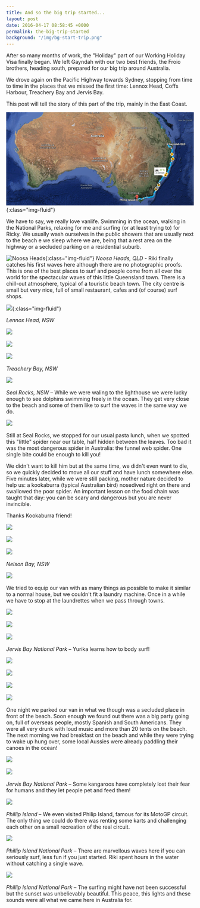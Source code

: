 ```yaml
---
title: And so the big trip started...
layout: post
date: 2016-04-17 08:58:45 +0000
permalink: the-big-trip-started
background: "/img/bg-start-trip.png"
---
```

After so many months of work, the "Holiday" part of our Working Holiday Visa finally began. We left Gayndah with our two best friends, the Froio brothers, heading south, prepared for our big trip around Australia.

We drove again on the Pacific Highway towards Sydney, stopping from time to time in the places that we missed the first time: Lennox Head, Coffs Harbour, Treachery Bay and Jervis Bay.

This post will tell the story of this part of the trip, mainly in the East Coast.

![](img/map-gayndah-melbourne.png){:class="img-fluid"}

We have to say, we really love vanlife. Swimming in the ocean, walking in the National Parks, relaxing for me and surfing (or at least trying to) for Ricky. We usually wash ourselves in the public showers that are usually next to the beach e we sleep where we are, being that a rest area on the highway or a secluded parking on a residential suburb.  
  
![Noosa Heads](https://farm2.staticflickr.com/1490/25851035963_2272c09a9a_c.jpg "Noosa Heads, QLD"){:class="img-fluid"} _Noosa Heads, QLD_ - Riki finally catches his first waves here although there are no photographic proofs. This is one of the best places to surf and people come from all over the world for the spectacular waves of this little Queensland town. There is a chill-out atmosphere, typical of a touristic beach town. The city centre is small but very nice, full of small restaurant, cafes and (of course) surf shops.

![](https://farm2.staticflickr.com/1460/25843896516_5e51d145e4_c.jpg){:class="img-fluid"}

_Lennox Head, NSW_

![](https://farm2.staticflickr.com/1697/25750629452_9b9b01b7b5_c.jpg)

![](https://farm2.staticflickr.com/1661/25774979561_141b5d53bd_c.jpg)

![](https://farm2.staticflickr.com/1628/25870091405_419a4e2dd9_c.jpg)

_Treachery Bay, NSW_

![](https://farm2.staticflickr.com/1720/25844127406_d7dd10501f_c.jpg)

_Seal Rocks, NSW_ – While we were waling to the lighthouse we were lucky enough to see dolphins swimming freely in the ocean. They get very close to the beach and some of them like to surf the waves in the same way we do.

![](https://farm2.staticflickr.com/1488/25569515700_72e3c0b29c_c.jpg)

Still at Seal Rocks, we stopped for our usual pasta lunch, when we spotted this "little" spider near our table, half hidden between the leaves. Too bad it was the most dangerous spider in Australia: the funnel web spider. One single bite could be enough to kill you!

We didn't want to kill him but at the same time, we didn't even want to die, so we quickly decided to move all our stuff and have lunch somewhere else. Five minutes later, while we were still packing, mother nature decided to help us: a kookaburra (typical Australian bird) nosedived right on there and swallowed the poor spider. An important lesson on the food chain was taught that day: you can be scary and dangerous but you are never invincible.

Thanks Kookaburra friend!

![](https://farm2.staticflickr.com/1602/25569524000_572d32ba1a_c.jpg)

![](https://farm2.staticflickr.com/1495/25749788152_4077a1d52a_c.jpg)

![](https://farm2.staticflickr.com/1720/25870723445_6537dd72f2_c.jpg)

_Nelson Bay, NSW_

![](https://farm2.staticflickr.com/1656/25749828242_f02c195664_c.jpg)

We tried to equip our van with as many things as possible to make it similar to a normal house, but we couldn't fit a laundry machine. Once in a while we have to stop at the laundrettes when we pass through towns.

![](https://farm2.staticflickr.com/1501/25870769125_56ac972df8_c.jpg)

![](https://farm2.staticflickr.com/1692/25570128590_54206a52ed_c.jpg)

![](https://farm2.staticflickr.com/1581/25844818926_55c9c3174f_c.jpg)

_Jervis Bay National Park_ – Yurika learns how to body surf!

![](https://farm2.staticflickr.com/1467/25844827646_02d8269a27_c.jpg)

![](https://farm2.staticflickr.com/1706/25775803391_b76d335e3c_c.jpg)

![](https://farm2.staticflickr.com/1470/25844849406_9f5c828f94_c.jpg)

![](https://farm2.staticflickr.com/1583/25775828711_36a25956fa_c.jpg)

One night we parked our van in what we though was a secluded place in front of the beach. Soon enough we found out there was a big party going on, full of overseas people, mostly Spanish and South Americans. They were all very drunk with loud music and more than 20 tents on the beach. The next morning we had breakfast on the beach and while they were trying to wake up hung over, some local Aussies were already paddling their canoes in the ocean!

![](https://farm2.staticflickr.com/1480/25844891146_6220b92db5_c.jpg)

![](https://farm2.staticflickr.com/1508/25570403900_34b9c5c8fc_c.jpg)

_Jervis Bay National Park_ – Some kangaroos have completely lost their fear for humans and they let people pet and feed them!

![](https://farm2.staticflickr.com/1486/25845344586_86ef37cb1b_c.jpg)

_Phillip Island_ – We even visited Philip Island, famous for its MotoGP circuit. The only thing we could do there was renting some karts and challenging each other on a small recreation of the real circuit.

![](https://farm2.staticflickr.com/1698/25570826470_381869d7e3_c.jpg)

_Phillip Island National Park_ – There are marvellous waves here if you can seriously surf, less fun if you just started. Riki spent hours in the water without catching a single wave.

![](https://farm2.staticflickr.com/1590/25570835180_4ba0b8720e_c.jpg)

_Phillip Island National Park_ – The surfing might have not been successful but the sunset was unbelievably beautiful. This peace, this lights and these sounds were all what we came here in Australia for.